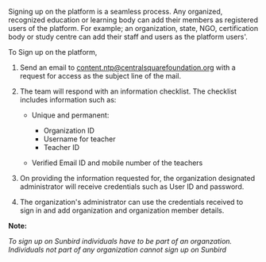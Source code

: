 Signing up on the platform is a seamless process. Any organized, recognized education or learning body can add their members as registered users of the platform. For example; an organization, state, NGO, certification body or study centre can add their staff and users as the platform users'.

To Sign up on the platform,

1. Send an email to content.ntp@centralsquarefoundation.org with a request for access as the subject line of the mail.
2. The team will respond with an information checklist. The checklist includes information such as:
	
	- Unique and permanent:
		- Organization ID
		- Username for teacher
		- Teacher ID
	
	- Verified Email ID and mobile number of the teachers
3. On providing the information requested for, the organization designated administrator will receive credentials such as User ID and password.
4. The organization's administrator can use the credentials received to sign in and add organization and organization member details.

**Note:**

*To sign up on Sunbird individuals have to be part of an organzation. Individuals not part of any organization cannot sign up on Sunbird*
